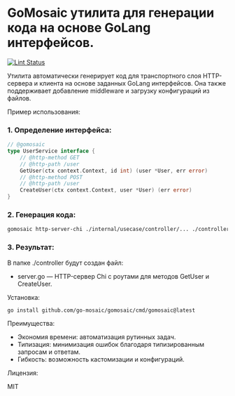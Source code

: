 # GoMosaic утилита для генерации кода на основе GoLang интерфейсов.

[![Lint Status](https://github.com/go-mosaic/gomosaic/workflows/golangci-lint/badge.svg)](https://github.com/go-mosaic/gomosaic/actions)

Утилита автоматически генерирует код для транспортного слоя HTTP-сервера и клиента на основе заданных GoLang интерфейсов. Она также поддерживает добавление middleware и загрузку конфигураций из файлов.

Пример использования:

### 1. Определение интерфейса:

```go
// @gomosaic
type UserService interface {
    // @http-method GET
    // @http-path /user
    GetUser(ctx context.Context, id int) (user *User, err error)
    // @http-method POST
    // @http-path /user
    CreateUser(ctx context.Context, user *User) (err error)
}
```

### 2. Генерация кода:

```bash
gomosaic http-server-chi ./internal/usecase/controller/... ./controller
```

### 3. Результат:

В папке ./controller будут создан файл:

- server.go — HTTP-сервер Chi с роутами для методов GetUser и CreateUser.

Установка:

```bash
go install github.com/go-mosaic/gomosaic/cmd/gomosaic@latest
```

Преимущества:

- Экономия времени: автоматизация рутинных задач.
- Типизация: минимизация ошибок благодаря типизированным запросам и ответам.
- Гибкость: возможность кастомизации и конфигураций.

Лицензия: 

MIT